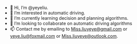- 👋 Hi, I’m @yeyeliu.
- 👀 I’m interested in automatic driving.
- 🌱 I’m currently learning decision and planning algorithms.
- 💞️ I’m looking to collaborate on automatic driving algorithms
- 📫 Contact me by emailing to Miss.liuyeye@gmail.com or yeye.liu@foxmail.com or Miss.liuyeye@outlook.com.

<!---
yeyeliu/yeyeliu is a ✨ special ✨ repository because its `README.md` (this file) appears on your GitHub profile.
You can click the Preview link to take a look at your changes.
--->
